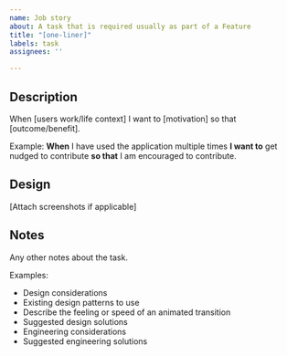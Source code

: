 ```yaml
---
name: Job story
about: A task that is required usually as part of a Feature
title: "[one-liner]"
labels: task
assignees: ''

---
```


## Description
When [users work/life context] 
I want to [motivation] 
so that [outcome/benefit].

Example:
**When** I have used the application multiple times
**I want to** get nudged to contribute
**so that** I am encouraged to contribute.

## Design
[Attach screenshots if applicable]

## Notes
Any other notes about the task.

Examples:
- Design considerations
- Existing design patterns to use
- Describe the feeling or speed of an animated transition
- Suggested design solutions
- Engineering considerations
- Suggested engineering solutions
